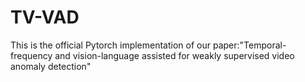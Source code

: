# TV-VAD
This is the official Pytorch implementation of our paper:"Temporal-frequency and vision-language assisted for weakly supervised video anomaly detection"
